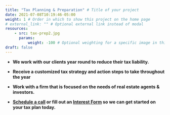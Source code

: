 ```yaml
---
title: "Tax Planning & Preparation" # Title of your project
date: 2021-07-08T10:19:46-05:00
weight: 1 # Order in which to show this project on the home page
# external_link: "" # Optional external link instead of modal
resources:
    - src: tax-prep2.jpg
      params:
          weight: -100 # Optional weighting for a specific image in this project folder
draft: false
---
```

 - **We work with our clients year round to reduce their tax liability.**

 - **Receive a customized tax strategy and action steps to take throughout the year**

 - **Work with a firm that is focused on the needs of real estate agents & investors.**

 - **[Schedule a call](https://calendly.com/realtax-cpa/15min?month=2021-07) or fill out an [Interest Form](https://form.jotform.com/210720035675045) so we can get started on your tax plan today.**